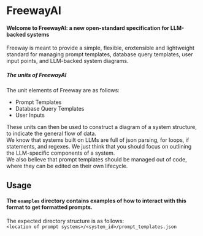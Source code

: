 # FreewayAI

#### Welcome to FreewayAI: a new open-standard specification for LLM-backed systems  
Freeway is meant to provide a simple, flexible, enxtensible and lightweight standard for managing prompt templates, database query templates, user input points, and LLM-backed system diagrams. 

##### The units of FreewayAI  
The unit elements of Freeway are as follows:  
- Prompt Templates  
- Database Query Templates  
- User Inputs  

These units can then be used to construct a diagram of a system structure, to indicate the general flow of data.  
We know that systems built on LLMs are full of json parsing, for loops, if statements, and regexes. We just think that you should focus on outlining the LLM-specific components of a system.  
We also believe that prompt templates should be managed out of code, where they can be edited on their own lifecycle.


## Usage

#### The `examples` directory contains examples of how to interact with this format to get formatted prompts.

The expected directory structure is as follows:   
`<location of prompt systems>/<system_id>/prompt_templates.json`